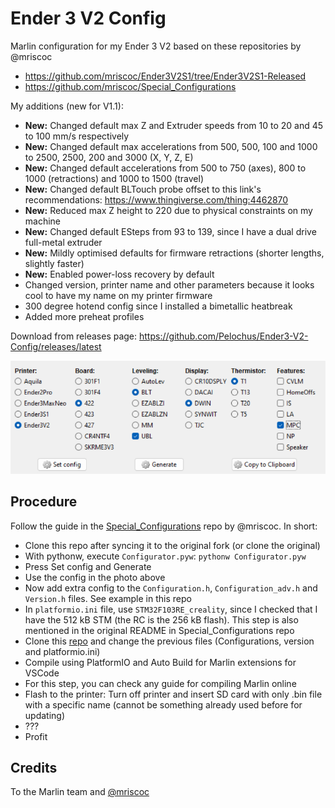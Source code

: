 # Ender 3 V2 Config
Marlin configuration for my Ender 3 V2 based on these repositories by @mriscoc

- https://github.com/mriscoc/Ender3V2S1/tree/Ender3V2S1-Released
- https://github.com/mriscoc/Special_Configurations

My additions (new for V1.1):
- **New:** Changed default max Z and Extruder speeds from 10 to 20 and 45 to 100 mm/s respectively
- **New:** Changed default max accelerations from 500, 500, 100 and 1000 to 2500, 2500, 200 and 3000 (X, Y, Z, E)
- **New:** Changed default accelerations from 500 to 750 (axes), 800 to 1000 (retractions) and 1000 to 1500 (travel)
- **New:** Changed default BLTouch probe offset to this link's recommendations: https://www.thingiverse.com/thing:4462870
- **New:** Reduced max Z height to 220 due to physical constraints on my machine
- **New:** Changed default ESteps from 93 to 139, since I have a dual drive full-metal extruder
- **New:** Mildly optimised defaults for firmware retractions (shorter lengths, slightly faster)
- **New:** Enabled power-loss recovery by default
- Changed version, printer name and other parameters because it looks cool to have my name on my printer firmware
- 300 degree hotend config since I installed a bimetallic heatbreak
- Added more preheat profiles

Download from releases page:
https://github.com/Pelochus/Ender3-V2-Config/releases/latest

![Minimal config](https://github.com/Pelochus/Ender3-V2-Config/blob/main/images/Minimal-Config.png)

## Procedure
Follow the guide in the [Special_Configurations](https://github.com/mriscoc/Special_Configurations) repo by @mriscoc. In short:
- Clone this repo after syncing it to the original fork (or clone the original)
- With pythonw, execute ```Configurator.pyw```: ```pythonw Configurator.pyw```
- Press Set config and Generate
- Use the config in the photo above
- Now add extra config to the ```Configuration.h```, ```Configuration_adv.h``` and ```Version.h``` files. See example in this repo
- In ```platformio.ini``` file, use ```STM32F103RE_creality```, since I checked that I have the 512 kB STM (the RC is the 256 kB flash). This step is also mentioned in the original README in Special_Configurations repo
- Clone this [repo](https://github.com/mriscoc/Ender3V2S1/tree/Ender3V2S1-Released) and change the previous files (Configurations, version and platformio.ini)
- Compile using PlatformIO and Auto Build for Marlin extensions for VSCode
- For this step, you can check any guide for compiling Marlin online
- Flash to the printer: Turn off printer and insert SD card with only .bin file with a specific name (cannot be something already used before for updating)
- ???
- Profit

## Credits
To the Marlin team and [@mriscoc](https://github.com/mriscoc)
